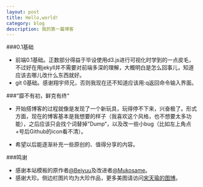 ```yaml
---
layout: post
title: Hello,world!
category: blog
description: 我的第一篇博客
---
```


###0.1基础

- 前端0.1基础。正数部分得益于毕设使用d3.js进行可视化时学到的一点皮毛，不过好在用jekyll并不需要对前端多深的理解，大概明白是怎么回事儿，知道应该去哪儿改什么东西就好。
- git 0基础。感谢翔宇师兄，否则我现在还不知道应该用:q返回命令输入界面。


###“靡不有初，鲜克有终“

- 开始搭博客的过程就像是发现了一个新玩具，玩得停不下来，兴奋极了。形式方面，现在的博客基本是我想要的样子（我喜欢这个风格，也不想要太多功能），之后应该只会找个词替掉”Dump“，以及改一些小bug（比如左上角点+号后Github的icon看不清）。

- 希望以后能逐渐补充一些原创的、值得分享的内容。

###鸣谢

- 感谢本站模板的原作者[@Beiyuu]及改进者[@Mukosame]。
- 感谢大珍。侧边栏图片均为大珍作品，更多美图请访问[宋天瑜的图博]。


[@Beiyuu]: <https://github.com/beiyuu>
[@Mukosame]:<https://github.com/Mukosame>
[宋天瑜的图博]: <https://tysong.tuchong.com/>

